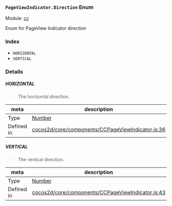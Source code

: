 ### `PageViewIndicator.Direction` Enum



Module: [cc](../modules/cc.md)


Enum for PageView Indicator direction


### Index
  - `HORIZONTAL`
  - `VERTICAL`

### Details


##### HORIZONTAL

> The horizontal direction.

| meta | description |
|------|-------------|
| Type | <a href="https://developer.mozilla.org/en/JavaScript/Reference/Global_Objects/Number" class="crosslink external" target="_blank">Number</a> |
| Defined in | [cocos2d/core/components/CCPageViewIndicator.js:36](https://github.com/cocos-creator/engine/blob/44d068bea8120146521ec334827cb5b67a7d9b8f/cocos2d/core/components/CCPageViewIndicator.js#L36) |



##### VERTICAL

> The vertical direction.

| meta | description |
|------|-------------|
| Type | <a href="https://developer.mozilla.org/en/JavaScript/Reference/Global_Objects/Number" class="crosslink external" target="_blank">Number</a> |
| Defined in | [cocos2d/core/components/CCPageViewIndicator.js:43](https://github.com/cocos-creator/engine/blob/44d068bea8120146521ec334827cb5b67a7d9b8f/cocos2d/core/components/CCPageViewIndicator.js#L43) |


